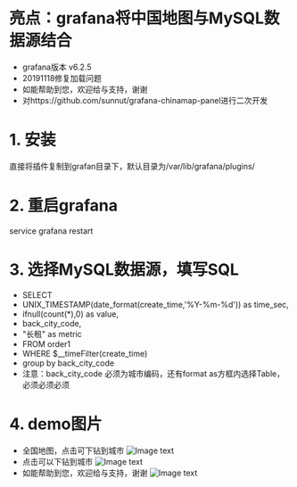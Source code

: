 # 亮点：grafana将中国地图与MySQL数据源结合
* grafana版本 v6.2.5
* 20191118修复加载问题
* 如能帮助到您，欢迎给与支持，谢谢
* 对https://github.com/sunnut/grafana-chinamap-panel进行二次开发

# 1. 安装
直接将插件复制到grafan目录下，默认目录为/var/lib/grafana/plugins/

# 2. 重启grafana
service grafana restart

# 3. 选择MySQL数据源，填写SQL
* SELECT
*   UNIX_TIMESTAMP(date_format(create_time,'%Y-%m-%d')) as time_sec,
*   ifnull(count(*),0) as value,
*   back_city_code,
*   "长租"  as metric
* FROM order1
* WHERE $__timeFilter(create_time)
* group by back_city_code
* 注意：back_city_code 必须为城市编码，还有format as方框内选择Table，必须必须必须


# 4. demo图片
* 全国地图，点击可下钻到城市
![Image text](https://raw.githubusercontent.com/ocpeng/grafana-chinamap-panel-master/master/grafana-chinamap-panel-master/demo/chinamap01.png)
* 点击可以下钻到城市
![Image text](https://raw.githubusercontent.com/ocpeng/grafana-chinamap-panel-master/master/grafana-chinamap-panel-master/demo/chinamap02.png)
* 如能帮助到您，欢迎给与支持，谢谢
![Image text](https://raw.githubusercontent.com/ocpeng/grafana-chinamap-panel-master/master/grafana-chinamap-panel-master/demo/chinamap03.png)
